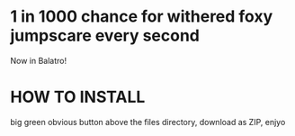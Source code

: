 # 1 in 1000 chance for withered foxy jumpscare every second
Now in Balatro!

# HOW TO INSTALL
big green obvious button above the files directory, download as ZIP, enjyo
